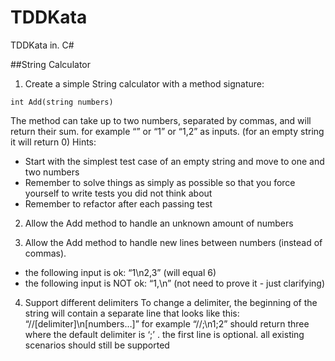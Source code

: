 # TDDKata
TDDKata in. C#

##String Calculator

1. Create a simple String calculator with a method signature:

`int Add(string numbers)`

The method can take up to two numbers, separated by commas, and will return their sum. 
for example “” or “1” or “1,2” as inputs.
(for an empty string it will return 0) 
Hints:
* Start with the simplest test case of an empty string and move to one and two numbers
* Remember to solve things as simply as possible so that you force yourself to write tests you did not think about
* Remember to refactor after each passing test

2. Allow the Add method to handle an unknown amount of numbers

3. Allow the Add method to handle new lines between numbers (instead of commas).
* the following input is ok: “1\n2,3” (will equal 6)
* the following input is NOT ok: “1,\n” (not need to prove it - just clarifying)

4. Support different delimiters
To change a delimiter, the beginning of the string will contain a separate line that looks like this: “//[delimiter]\n[numbers…]” for example “//;\n1;2” should return three where the default delimiter is ‘;’ .
the first line is optional. all existing scenarios should still be supported